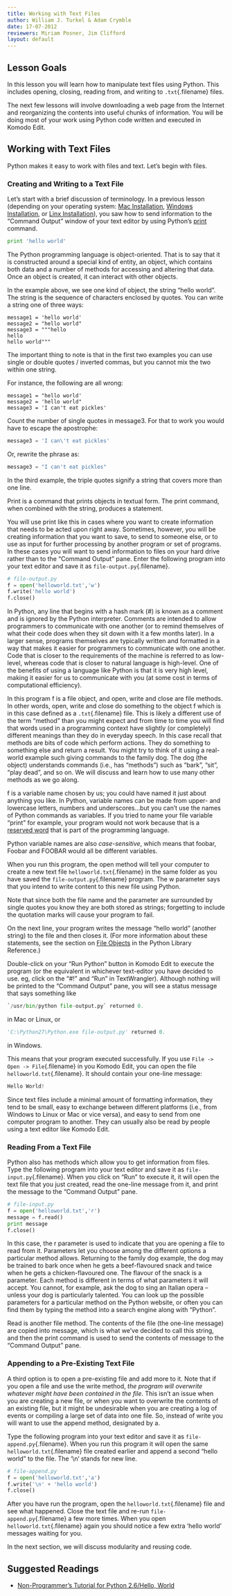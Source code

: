 ```yaml
---
title: Working with Text Files
author: William J. Turkel & Adam Crymble
date: 17-07-2012
reviewers: Miriam Posner, Jim Clifford
layout: default
---
```


Lesson Goals
------------

In this lesson you will learn how to manipulate text files using Python.
This includes opening, closing, reading from, and writing to
`.txt`{.filename} files.

The next few lessons will involve downloading a web page from the
Internet and reorganizing the contents into useful chunks of
information. You will be doing most of your work using Python code
written and executed in Komodo Edit.

Working with Text Files
-----------------------

Python makes it easy to work with files and text. Let’s begin with
files.

### Creating and Writing to a Text File

Let’s start with a brief discussion of terminology. In a previous lesson
(depending on your operating system: [Mac Installation][], [Windows
Installation][], or [Linx Installation][]), you saw how to send
information to the “Command Output” window of your text editor by using
Python’s [print][] command.

``` python
print 'hello world'
```

The Python programming language is object-oriented. That is to say that
it is constructed around a special kind of entity, an object, which
contains both data and a number of methods for accessing and altering
that data. Once an object is created, it can interact with other
objects.

In the example above, we see one kind of object, the string “hello
world”. The string is the sequence of characters enclosed by quotes. You
can write a string one of three ways:

```
message1 = 'hello world'
message2 = "hello world"
message3 = """hello
hello
hello world"""
```

The important thing to note is that in the first two examples you can
use single or double quotes / inverted commas, but you cannot mix the
two within one string.

For instance, the following are all wrong:

```
message1 = "hello world'
message2 = 'hello world"
message3 = 'I can't eat pickles'
```

Count the number of single quotes in message3. For that to work you
would have to escape the apostrophe:

``` python
message3 = 'I can\'t eat pickles'
```

Or, rewrite the phrase as:

``` python
message3 = "I can't eat pickles"
```

In the third example, the triple quotes signify a string that covers
more than one line.

Print is a command that prints objects in textual form. The print
command, when combined with the string, produces a statement.

You will use print like this in cases where you want to create
information that needs to be acted upon right away. Sometimes, however,
you will be creating information that you want to save, to send to
someone else, or to use as input for further processing by another
program or set of programs. In these cases you will want to send
information to files on your hard drive rather than to the “Command
Output” pane. Enter the following program into your text editor and save
it as `file-output.py`{.filename}.

``` python
# file-output.py
f = open('helloworld.txt','w')
f.write('hello world')
f.close()
```

In Python, any line that begins with a hash mark (\#) is known as a
comment and is ignored by the Python interpreter. Comments are intended
to allow programmers to communicate with one another (or to remind
themselves of what their code does when they sit down with it a few
months later). In a larger sense, programs themselves are typically
written and formatted in a way that makes it easier for programmers to
communicate with one another. Code that is closer to the requirements of
the machine is referred to as low-level, whereas code that is closer to
natural language is high-level. One of the benefits of using a language
like Python is that it is very high level, making it easier for us to
communicate with you (at some cost in terms of computational
efficiency).

In this program f is a file object, and open, write and close are file
methods. In other words, open, write and close do something to the
object f which is in this case defined as a `.txt`{.filename} file. This
is likely a different use of the term “method” than you might expect and
from time to time you will find that words used in a programming context
have slightly (or completely) different meanings than they do in
everyday speech. In this case recall that methods are bits of code which
perform actions. They do something to something else and return a
result. You might try to think of it using a real-world example such
giving commands to the family dog. The dog (the object) understands
commands (i.e., has “methods”) such as “bark”, “sit”, “play dead”, and
so on. We will discuss and learn how to use many other methods as we go
along.

f is a variable name chosen by us; you could have named it just about
anything you like. In Python, variable names can be made from upper- and
lowercase letters, numbers and underscores…but you can’t use the names
of Python commands as variables. If you tried to name your file variable
“print” for example, your program would not work because that is a
[reserved word][] that is part of the programming language.

Python variable names are also *case-sensitive*, which means that
foobar, Foobar and FOOBAR would all be different variables.

When you run this program, the open method will tell your computer to
create a new text file `helloworld.txt`{.filename} in the same folder as
you have saved the `file-output.py`{.filename} program. The w parameter
says that you intend to write content to this new file using Python.

Note that since both the file name and the parameter are surrounded by
single quotes you know they are both stored as strings; forgetting to
include the quotation marks will cause your program to fail.

On the next line, your program writes the message “hello world” (another
string) to the file and then closes it. (For more information about
these statements, see the section on [File Objects][] in the Python
Library Reference.)

Double-click on your “Run Python” button in Komodo Edit to execute the
program (or the equivalent in whichever text-editor you have decided to
use. eg, click on the “\#!” and “Run” in TextWrangler). Although nothing
will be printed to the “Command Output” pane, you will see a status
message that says something like

``` python
`/usr/bin/python file-output.py` returned 0.
```

in Mac or Linux, or

``` python
'C:\Python27\Python.exe file-output.py' returned 0.
```

in Windows.

This means that your program executed successfully. If you use
`File -> Open -> File`{.filename} in you Komodo Edit, you can open the
file `helloworld.txt`{.filename}. It should contain your one-line
message:

``` python
Hello World!
```

Since text files include a minimal amount of formatting information,
they tend to be small, easy to exchange between different platforms
(i.e., from Windows to Linux or Mac or vice versa), and easy to send
from one computer program to another. They can usually also be read by
people using a text editor like Komodo Edit.

### Reading From a Text File

Python also has methods which allow you to get information from files.
Type the following program into your text editor and save it as
`file-input.py`{.filename}. When you click on “Run” to execute it, it
will open the text file that you just created, read the one-line message
from it, and print the message to the “Command Output” pane.

``` python
# file-input.py
f = open('helloworld.txt','r')
message = f.read()
print message
f.close()
```

In this case, the r parameter is used to indicate that you are opening a
file to read from it. Parameters let you choose among the different
options a particular method allows. Returning to the family dog example,
the dog may be trained to bark once when he gets a beef-flavoured snack
and twice when he gets a chicken-flavoured one. The flavour of the snack
is a parameter. Each method is different in terms of what parameters it
will accept. You cannot, for example, ask the dog to sing an Italian
opera – unless your dog is particularly talented. You can look up the
possible parameters for a particular method on the Python website, or
often you can find them by typing the method into a search engine along
with “Python”.

Read is another file method. The contents of the file (the one-line
message) are copied into message, which is what we’ve decided to call
this string, and then the print command is used to send the contents of
message to the “Command Output” pane.

### Appending to a Pre-Existing Text File

A third option is to open a pre-existing file and add more to it. Note
that if you open a file and use the write method, *the program will
overwrite whatever might have been contained in the file*. This isn’t an
issue when you are creating a new file, or when you want to overwrite
the contents of an existing file, but it might be undesirable when you
are creating a log of events or compiling a large set of data into one
file. So, instead of write you will want to use the append method,
designated by a.

Type the following program into your text editor and save it as
`file-append.py`{.filename}. When you run this program it will open the
same `helloworld.txt`{.filename} file created earlier and append a
second “hello world” to the file. The ‘\\n‘ stands for new line.

``` python
# file-append.py
f = open('helloworld.txt','a')
f.write('\n' + 'hello world')
f.close()
```

After you have run the program, open the `helloworld.txt`{.filename}
file and see what happened. Close the text file and re-run
`file-append.py`{.filename} a few more times. When you open
`helloworld.txt`{.filename} again you should notice a few extra ‘hello
world’ messages waiting for you.

In the next section, we will discuss modularity and reusing code.

Suggested Readings
------------------

-   [Non-Programmer’s Tutorial for Python 2.6/Hello, World][]

  [Mac Installation]: ../lessons/mac-installation
  [Windows Installation]: ../lessons/windows-installation
  [Linx Installation]: ../lessons/linux-installation
  [print]: http://www.python.org/doc/current/ref/print.html
  [reserved word]: http://docs.python.org/release/2.5.4/ref/keywords.html
  [File Objects]: http://docs.python.org/lib/bltin-file-objects.html
  [Non-Programmer’s Tutorial for Python 2.6/Hello, World]: http://en.wikibooks.org/wiki/Non-Programmer%27s_Tutorial_for_Python_2.6/Hello,_World
